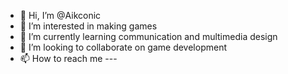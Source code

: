 - 👋 Hi, I’m @Aikconic
- 👀 I’m interested in making games
- 🌱 I’m currently learning communication and multimedia design
- 💞️ I’m looking to collaborate on game development
- 📫 How to reach me ---

<!---
Aikconic/Aikconic is a ✨ special ✨ repository because its `README.md` (this file) appears on your GitHub profile.
You can click the Preview link to take a look at your changes.
--->
